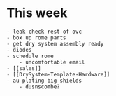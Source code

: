 # This week
	- leak check rest of ovc
	- box up rome parts
	- get dry system assembly ready
	- diodes
	- schedule rome
		- uncomfortable email
	- [[sales]]
	- [[DrySystem-Template-Hardware]]
	- au plating big shields
		- dusnscombe?